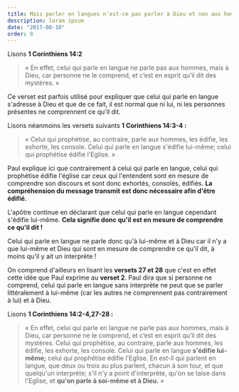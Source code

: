 ```yaml
---
title: Mais parler en langues n'est-ce pas parler à Dieu et non aux hommes selon Paul ? Doit-on même comprendre ce que l'on dit ?
description: loram ipsum
date: "2017-08-10"
order: 9
---
```


Lisons **1 Corinthiens 14:2**

> « En effet, celui qui parle en langue ne parle pas aux hommes, mais à Dieu, car personne ne le comprend, et c’est en esprit qu’il dit des mystères. »

Ce verset est parfois utilisé pour expliquer que celui qui parle en langue s'adresse à Dieu et que de ce fait, il est normal que ni lui, ni les personnes présentes ne comprennent ce qu'il dit.

Lisons néanmoins les versets suivants **1 Corinthiens 14:3-4 :**

> « Celui qui prophétise, au contraire, parle aux hommes, les édifie, les exhorte, les console. Celui qui parle en langue s'édifie lui-même; celui qui prophétise édifie l'Eglise. »

Paul explique ici que contrairement à celui qui parle en langue, celui qui prophétise édifie l'église car ceux qui l'entendent sont en mesure de comprendre son discours et sont donc exhortés, consolés, édifiés. **La compréhension du message transmit est donc nécessaire afin d'être édifié.**

L'apôtre continue en déclarant que celui qui parle en langue cependant s'édifie lui-même. **Cela signifie donc qu'il est en mesure de comprendre ce qu'il dit !**

Celui qui parle en langue ne parle donc qu'à lui-même et à Dieu car il n'y a que lui-même et Dieu qui sont en mesure de comprendre ce qu'il dit, à moins qu'il y ait un interprète !

On comprend d'ailleurs en lisant les **versets 27 et 28** que c'est en effet cette idée que Paul exprime au **verset 2**. Paul dira que si personne ne comprend, celui qui parle en langue sans interprète ne peut que se parler littéralement à lui-même (car les autres ne comprennent pas contrairement à lui) et à Dieu.

Lisons **1 Corinthiens 14:2-4,27-28 :**

> « En effet, celui qui parle en langue ne parle pas aux hommes, mais à Dieu, car personne ne le comprend, et c’est en esprit qu’il dit des mystères. Celui qui prophétise, au contraire, parle aux hommes, les édifie, les exhorte, les console. Celui qui parle en langue **s'édifie lui-même;** celui qui prophétise édifie l'Eglise. En est-il qui parlent en langue, que deux ou trois au plus parlent, chacun à son tour, et que quelqu'un interprète; s'il n'y a point d'interprète, qu'on se taise dans l'Eglise, et **qu'on parle à soi-même et à Dieu.** »